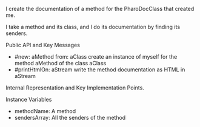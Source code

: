 I create the documentation of a method for the PharoDocClass that created me.

I take a method and its class, and I do its documentation by finding its senders.

Public API and Key Messages
- #new: aMethod from: aClass		create an instance of myself for the method aMethod of the class aClass
- #printHtmlOn: aStream		write the method documentation as HTML in aStream

Internal Representation and Key Implementation Points.

Instance Variables 
- methodName:		<ByteSymbole> A method
- sendersArray:		<Array> All the senders of the method
		
	 